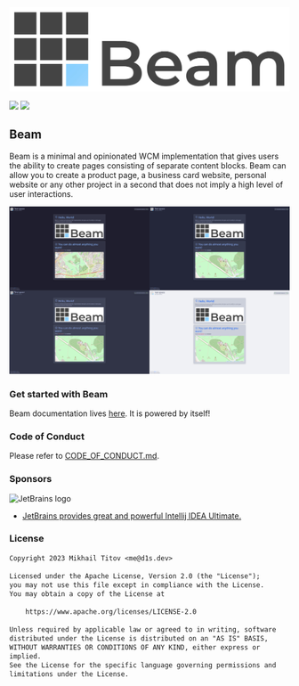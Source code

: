 [![](./img/banner.jpg)](https://github.com/d1snin/beam)

[![](https://github.com/d1snin/beam/actions/workflows/build.yml/badge.svg)](https://github.com/d1snin/beam/actions/workflows/build.yml)
[![](https://maven.d1s.dev/api/badge/latest/releases/dev/d1s/beam/beam-client?color=40c14a&name=maven.d1s.dev&prefix=v)](https://maven.d1s.dev/#/releases/dev/d1s/beam)

## Beam

Beam is a minimal and opinionated WCM implementation that gives users the ability to create pages consisting of separate
content blocks.
Beam can allow you to create a product page, a business card website, personal website or any other project in a second
that does not imply a high level of user interactions.

[![](./img/preview.jpg)](https://github.com/d1snin/beam)

### Get started with Beam

Beam documentation lives [here](https://beam.d1s.dev). It is powered by itself!

### Code of Conduct

Please refer to [CODE_OF_CONDUCT.md](./CODE_OF_CONDUCT.md).

### Sponsors

<img src="https://resources.jetbrains.com/storage/products/company/brand/logos/jb_beam.png" width="25" alt="JetBrains logo"/>

- [JetBrains provides great and powerful Intellij IDEA Ultimate.](https://jb.gg/OpenSourceSupport)

### License

```
Copyright 2023 Mikhail Titov <me@d1s.dev>

Licensed under the Apache License, Version 2.0 (the "License");
you may not use this file except in compliance with the License.
You may obtain a copy of the License at

    https://www.apache.org/licenses/LICENSE-2.0

Unless required by applicable law or agreed to in writing, software
distributed under the License is distributed on an "AS IS" BASIS,
WITHOUT WARRANTIES OR CONDITIONS OF ANY KIND, either express or implied.
See the License for the specific language governing permissions and
limitations under the License.
```